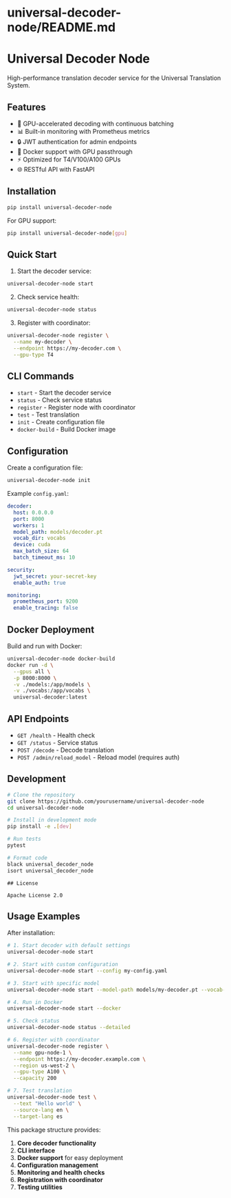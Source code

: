 # universal-decoder-node/README.md
# Universal Decoder Node

High-performance translation decoder service for the Universal Translation System.

## Features

- 🚀 GPU-accelerated decoding with continuous batching
- 📊 Built-in monitoring with Prometheus metrics
- 🔒 JWT authentication for admin endpoints
- 🐋 Docker support with GPU passthrough
- ⚡ Optimized for T4/V100/A100 GPUs
- 🌐 RESTful API with FastAPI

## Installation

```bash
pip install universal-decoder-node
```

For GPU support:
```bash
pip install universal-decoder-node[gpu]
```

## Quick Start

1. Start the decoder service:
```bash
universal-decoder-node start
```

2. Check service health:
```bash
universal-decoder-node status
```

3. Register with coordinator:
```bash
universal-decoder-node register \
  --name my-decoder \
  --endpoint https://my-decoder.com \
  --gpu-type T4
```

## CLI Commands

- `start` - Start the decoder service
- `status` - Check service status
- `register` - Register node with coordinator
- `test` - Test translation
- `init` - Create configuration file
- `docker-build` - Build Docker image

## Configuration

Create a configuration file:
```bash
universal-decoder-node init
```

Example `config.yaml`:
```yaml
decoder:
  host: 0.0.0.0
  port: 8000
  workers: 1
  model_path: models/decoder.pt
  vocab_dir: vocabs
  device: cuda
  max_batch_size: 64
  batch_timeout_ms: 10

security:
  jwt_secret: your-secret-key
  enable_auth: true

monitoring:
  prometheus_port: 9200
  enable_tracing: false
```

## Docker Deployment

Build and run with Docker:
```bash
universal-decoder-node docker-build
docker run -d \
  --gpus all \
  -p 8000:8000 \
  -v ./models:/app/models \
  -v ./vocabs:/app/vocabs \
  universal-decoder:latest
```

## API Endpoints

- `GET /health` - Health check
- `GET /status` - Service status
- `POST /decode` - Decode translation
- `POST /admin/reload_model` - Reload model (requires auth)

## Development

```bash
# Clone the repository
git clone https://github.com/yourusername/universal-decoder-node
cd universal-decoder-node

# Install in development mode
pip install -e .[dev]

# Run tests
pytest

# Format code
black universal_decoder_node
isort universal_decoder_node
```
```
## License

Apache License 2.0
```

## Usage Examples

After installation:

```bash
# 1. Start decoder with default settings
universal-decoder-node start

# 2. Start with custom configuration
universal-decoder-node start --config my-config.yaml

# 3. Start with specific model
universal-decoder-node start --model-path models/my-decoder.pt --vocab-dir my-vocabs

# 4. Run in Docker
universal-decoder-node start --docker

# 5. Check status
universal-decoder-node status --detailed

# 6. Register with coordinator
universal-decoder-node register \
  --name gpu-node-1 \
  --endpoint https://my-decoder.example.com \
  --region us-west-2 \
  --gpu-type A100 \
  --capacity 200

# 7. Test translation
universal-decoder-node test \
  --text "Hello world" \
  --source-lang en \
  --target-lang es
```

This package structure provides:

1. **Core decoder functionality** 
2. **CLI interface** 
3. **Docker support** for easy deployment
4. **Configuration management**
5. **Monitoring and health checks**
6. **Registration with coordinator**
7. **Testing utilities**